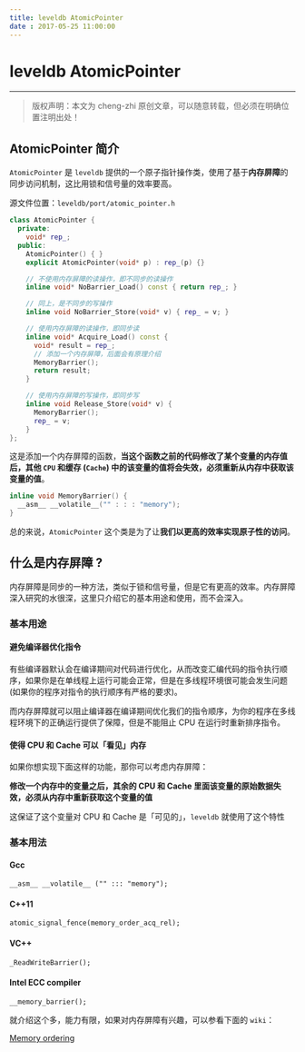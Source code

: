 ```yaml
---
title: leveldb AtomicPointer
date : 2017-05-25 11:00:00
---
```


# leveldb AtomicPointer
***
> 版权声明：本文为 cheng-zhi 原创文章，可以随意转载，但必须在明确位置注明出处！ 

## AtomicPointer 简介

`AtomicPointer` 是 `leveldb` 提供的一个原子指针操作类，使用了基于**内存屏障**的同步访问机制，这比用锁和信号量的效率要高。

源文件位置：`leveldb/port/atomic_pointer.h`

```cpp
class AtomicPointer {
  private:
    void* rep_;
  public:
    AtomicPointer() { }
    explicit AtomicPointer(void* p) : rep_(p) {}

    // 不使用内存屏障的读操作，即不同步的读操作
    inline void* NoBarrier_Load() const { return rep_; }

    // 同上，是不同步的写操作
    inline void NoBarrier_Store(void* v) { rep_ = v; }

    // 使用内存屏障的读操作，即同步读
    inline void* Acquire_Load() const {
      void* result = rep_;
      // 添加一个内存屏障，后面会有原理介绍
      MemoryBarrier();
      return result;
    }

    // 使用内存屏障的写操作，即同步写
    inline void Release_Store(void* v) {
      MemoryBarrier();
      rep_ = v;
    }
};

```

这是添加一个内存屏障的函数，**当这个函数之前的代码修改了某个变量的内存值后，其他 `CPU` 和缓存 (`Cache`) 中的该变量的值将会失效，必须重新从内存中获取该变量的值**。

```cpp
inline void MemoryBarrier() {
  __asm__ __volatile__("" : : : "memory");
}
```

总的来说，`AtomicPointer` 这个类是为了让**我们以更高的效率实现原子性的访问**。

## 什么是内存屏障 ?

内存屏障是同步的一种方法，类似于锁和信号量，但是它有更高的效率。内存屏障深入研究的水很深，这里只介绍它的基本用途和使用，而不会深入。

### 基本用途
#### 避免编译器优化指令
有些编译器默认会在编译期间对代码进行优化，从而改变汇编代码的指令执行顺序，如果你是在单线程上运行可能会正常，但是在多线程环境很可能会发生问题(如果你的程序对指令的执行顺序有严格的要求)。


而内存屏障就可以阻止编译器在编译期间优化我们的指令顺序，为你的程序在多线程环境下的正确运行提供了保障，但是不能阻止 CPU 在运行时重新排序指令。

#### 使得 CPU 和 Cache 可以「看见」内存
如果你想实现下面这样的功能，那你可以考虑内存屏障：


**修改一个内存中的变量之后，其余的 CPU 和 Cache 里面该变量的原始数据失效，必须从内存中重新获取这个变量的值**


这保证了这个变量对 CPU 和 Cache 是「可见的」，`leveldb` 就使用了这个特性

### 基本用法
#### Gcc
```
__asm__ __volatile__ ("" ::: "memory");
```

#### C++11
```
atomic_signal_fence(memory_order_acq_rel);
```

#### VC++
```
_ReadWriteBarrier();
```

#### Intel ECC compiler
```
__memory_barrier();
```

就介绍这个多，能力有限，如果对内存屏障有兴趣，可以参看下面的 `wiki`：

[Memory ordering](http://en.wikipedia.org/wiki/Memory_ordering)



